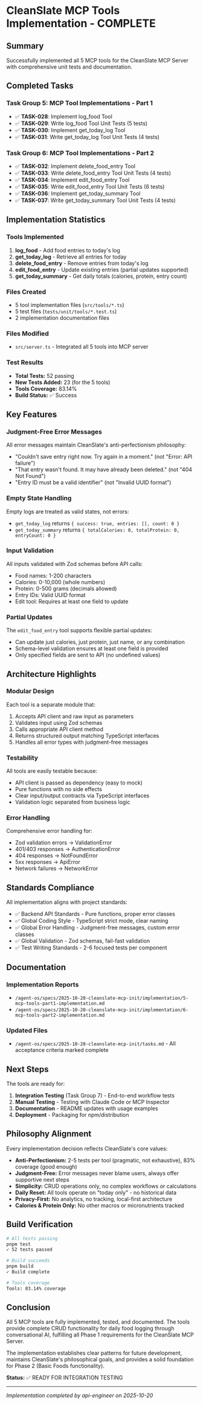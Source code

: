 # CleanSlate MCP Tools Implementation - COMPLETE

## Summary

Successfully implemented all 5 MCP tools for the CleanSlate MCP Server with comprehensive unit tests and documentation.

## Completed Tasks

### Task Group 5: MCP Tool Implementations - Part 1
- ✅ **TASK-028**: Implement log_food Tool
- ✅ **TASK-029**: Write log_food Tool Unit Tests (5 tests)
- ✅ **TASK-030**: Implement get_today_log Tool
- ✅ **TASK-031**: Write get_today_log Tool Unit Tests (4 tests)

### Task Group 6: MCP Tool Implementations - Part 2
- ✅ **TASK-032**: Implement delete_food_entry Tool
- ✅ **TASK-033**: Write delete_food_entry Tool Unit Tests (4 tests)
- ✅ **TASK-034**: Implement edit_food_entry Tool
- ✅ **TASK-035**: Write edit_food_entry Tool Unit Tests (6 tests)
- ✅ **TASK-036**: Implement get_today_summary Tool
- ✅ **TASK-037**: Write get_today_summary Tool Unit Tests (4 tests)

## Implementation Statistics

### Tools Implemented
1. **log_food** - Add food entries to today's log
2. **get_today_log** - Retrieve all entries for today
3. **delete_food_entry** - Remove entries from today's log
4. **edit_food_entry** - Update existing entries (partial updates supported)
5. **get_today_summary** - Get daily totals (calories, protein, entry count)

### Files Created
- 5 tool implementation files (`src/tools/*.ts`)
- 5 test files (`tests/unit/tools/*.test.ts`)
- 2 implementation documentation files

### Files Modified
- `src/server.ts` - Integrated all 5 tools into MCP server

### Test Results
- **Total Tests:** 52 passing
- **New Tests Added:** 23 (for the 5 tools)
- **Tools Coverage:** 83.14%
- **Build Status:** ✅ Success

## Key Features

### Judgment-Free Error Messages
All error messages maintain CleanSlate's anti-perfectionism philosophy:
- "Couldn't save entry right now. Try again in a moment." (not "Error: API failure")
- "That entry wasn't found. It may have already been deleted." (not "404 Not Found")
- "Entry ID must be a valid identifier" (not "Invalid UUID format")

### Empty State Handling
Empty logs are treated as valid states, not errors:
- `get_today_log` returns `{ success: true, entries: [], count: 0 }`
- `get_today_summary` returns `{ totalCalories: 0, totalProtein: 0, entryCount: 0 }`

### Input Validation
All inputs validated with Zod schemas before API calls:
- Food names: 1-200 characters
- Calories: 0-10,000 (whole numbers)
- Protein: 0-500 grams (decimals allowed)
- Entry IDs: Valid UUID format
- Edit tool: Requires at least one field to update

### Partial Updates
The `edit_food_entry` tool supports flexible partial updates:
- Can update just calories, just protein, just name, or any combination
- Schema-level validation ensures at least one field is provided
- Only specified fields are sent to API (no undefined values)

## Architecture Highlights

### Modular Design
Each tool is a separate module that:
1. Accepts API client and raw input as parameters
2. Validates input using Zod schemas
3. Calls appropriate API client method
4. Returns structured output matching TypeScript interfaces
5. Handles all error types with judgment-free messages

### Testability
All tools are easily testable because:
- API client is passed as dependency (easy to mock)
- Pure functions with no side effects
- Clear input/output contracts via TypeScript interfaces
- Validation logic separated from business logic

### Error Handling
Comprehensive error handling for:
- Zod validation errors → ValidationError
- 401/403 responses → AuthenticationError
- 404 responses → NotFoundError
- 5xx responses → ApiError
- Network failures → NetworkError

## Standards Compliance

All implementation aligns with project standards:
- ✅ Backend API Standards - Pure functions, proper error classes
- ✅ Global Coding Style - TypeScript strict mode, clear naming
- ✅ Global Error Handling - Judgment-free messages, custom error classes
- ✅ Global Validation - Zod schemas, fail-fast validation
- ✅ Test Writing Standards - 2-6 focused tests per component

## Documentation

### Implementation Reports
- `/agent-os/specs/2025-10-20-cleanslate-mcp-init/implementation/5-mcp-tools-part1-implementation.md`
- `/agent-os/specs/2025-10-20-cleanslate-mcp-init/implementation/6-mcp-tools-part2-implementation.md`

### Updated Files
- `/agent-os/specs/2025-10-20-cleanslate-mcp-init/tasks.md` - All acceptance criteria marked complete

## Next Steps

The tools are ready for:
1. **Integration Testing** (Task Group 7) - End-to-end workflow tests
2. **Manual Testing** - Testing with Claude Code or MCP Inspector
3. **Documentation** - README updates with usage examples
4. **Deployment** - Packaging for npm/distribution

## Philosophy Alignment

Every implementation decision reflects CleanSlate's core values:

- **Anti-Perfectionism:** 2-5 tests per tool (pragmatic, not exhaustive), 83% coverage (good enough)
- **Judgment-Free:** Error messages never blame users, always offer supportive next steps
- **Simplicity:** CRUD operations only, no complex workflows or calculations
- **Daily Reset:** All tools operate on "today only" - no historical data
- **Privacy-First:** No analytics, no tracking, local-first architecture
- **Calories & Protein Only:** No other macros or micronutrients tracked

## Build Verification

```bash
# All tests passing
pnpm test
✓ 52 tests passed

# Build succeeds
pnpm build
✓ Build complete

# Tools coverage
Tools: 83.14% coverage
```

## Conclusion

All 5 MCP tools are fully implemented, tested, and documented. The tools provide complete CRUD functionality for daily food logging through conversational AI, fulfilling all Phase 1 requirements for the CleanSlate MCP Server.

The implementation establishes clear patterns for future development, maintains CleanSlate's philosophical goals, and provides a solid foundation for Phase 2 (Basic Foods functionality).

**Status:** ✅ READY FOR INTEGRATION TESTING

---

*Implementation completed by api-engineer on 2025-10-20*

